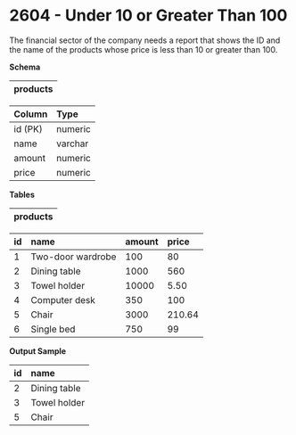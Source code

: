 # 2604 - Under 10 or Greater Than 100

The financial sector of the company needs a report that shows the ID and the name of the products whose price is less than 10 or greater than 100.

**Schema**

| products |
|:--------:|

|Column   | Type    |
|:--------|:--------|
| id (PK) |	numeric |
| name	  | varchar |
| amount  |	numeric |
| price	  | numeric |

**Tables**

| products |
|:---------|

| id | name              | amount |	price  |
|:---|:------------------|:-------|:-------|
| 1	 | Two-door wardrobe | 100	  | 80     |
| 2	 | Dining table	     | 1000	  | 560    |
| 3	 | Towel holder	     | 10000  | 5.50   |
| 4	 | Computer desk	 | 350	  | 100    |
| 5	 | Chair	         | 3000	  | 210.64 |
| 6	 | Single bed	     | 750	  | 99     |

**Output Sample**

| id | name         |
|:---|:-------------|
| 2	 | Dining table |
| 3	 | Towel holder |
| 5	 | Chair        |